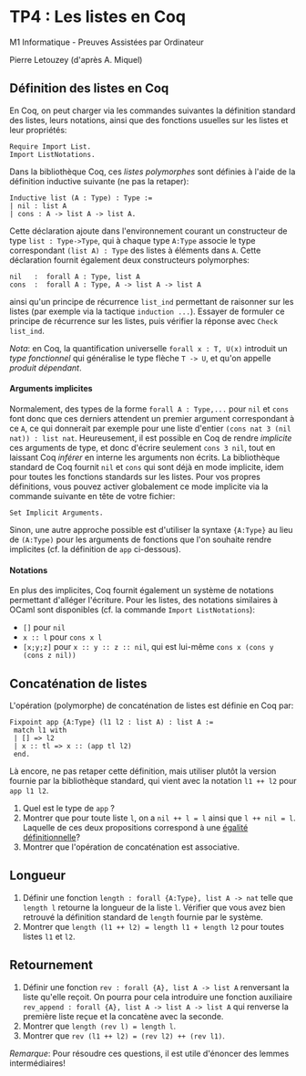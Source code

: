TP4 : Les listes en Coq
=======================

M1 Informatique - Preuves Assistées par Ordinateur

Pierre Letouzey (d'après A. Miquel)

## Définition des listes en Coq ##

En Coq, on peut charger via les commandes suivantes la définition
standard des listes, leurs notations, ainsi que des fonctions
usuelles sur les listes et leur propriétés:

```coq
Require Import List.
Import ListNotations.
```

Dans la bibliothèque Coq, ces *listes polymorphes* sont définies à l'aide de
la définition inductive suivante (ne pas la retaper):

```coq
Inductive list (A : Type) : Type :=
| nil : list A
| cons : A -> list A -> list A.
```

Cette déclaration ajoute dans l'environnement courant un constructeur
de type `list : Type->Type`, qui à chaque type `A:Type` associe le type
correspondant `(list A) : Type` des listes à éléments dans `A`.
Cette déclaration fournit également deux constructeurs polymorphes:

```coq
nil   :  forall A : Type, list A
cons  :  forall A : Type, A -> list A -> list A
```

ainsi qu'un principe de récurrence `list_ind` permettant de raisonner
sur les listes (par exemple via la tactique `induction ...`). Essayer de
formuler ce principe de récurrence sur les listes, puis vérifier la
réponse avec `Check list_ind`.

*Nota*: en Coq, la quantification universelle
`forall x : T, U(x)` introduit un *type fonctionnel*
qui généralise le type flèche `T -> U`, et qu'on appelle
*produit dépendant*.

#### Arguments implicites ####

Normalement, des types de la forme `forall A : Type,...` pour
`nil` et `cons` font donc que ces derniers attendent un premier argument
correspondant à ce `A`, ce qui donnerait par exemple pour une liste d'entier
`(cons nat 3 (nil nat)) : list nat`. Heureusement, il est possible
en Coq de rendre *implicite* ces arguments de type, et donc d'écrire
seulement `cons 3 nil`, tout en laissant Coq *inférer*
en interne les arguments non écrits. La bibliothèque standard de Coq
fournit `nil` et `cons` qui sont déjà en mode implicite, idem pour
toutes les fonctions standards sur les listes. Pour vos propres définitions,
vous pouvez activer globalement ce mode implicite via la commande
suivante en tête de votre fichier:

```coq
Set Implicit Arguments.
```

Sinon, une autre approche possible est d'utiliser la syntaxe
`{A:Type}` au lieu de `(A:Type)` pour les arguments de fonctions que
l'on souhaite rendre implicites (cf. la définition de `app` ci-dessous).

#### Notations ####

En plus des implicites, Coq fournit également un système de notations
permettant d'alléger l'écriture. Pour les listes, des notations
similaires à OCaml sont disponibles (cf. la commande `Import ListNotations`):

  * `[]` pour `nil`
  * `x :: l` pour `cons x l`
  * `[x;y;z]` pour `x :: y :: z :: nil`, qui est lui-même
    `cons x (cons y (cons z nil))`

## Concaténation de listes ##

L'opération (polymorphe) de concaténation de listes est définie en Coq par:

```coq
Fixpoint app {A:Type} (l1 l2 : list A) : list A :=
 match l1 with
 | [] => l2
 | x :: tl => x :: (app tl l2)
 end.
```

Là encore, ne pas retaper cette définition, mais utiliser plutôt
la version fournie par la bibliothèque standard, qui vient avec la
notation `l1 ++ l2` pour `app l1 l2`.

  1. Quel est le type de `app` ?
  2. Montrer que pour toute liste `l`, on a `nil ++ l = l` ainsi
     que `l ++ nil = l`.
     Laquelle de ces deux propositions correspond à une [égalité
     définitionnelle](https://coq.inria.fr/refman/proofs/writing-proofs/rewriting.html#term-definitional-equality)?
  3. Montrer que l'opération de concaténation est associative.

## Longueur ##

  1. Définir une fonction `length : forall {A:Type}, list A -> nat`
     telle que `length l` retourne la longueur de la liste `l`.
     Vérifier que vous avez bien retrouvé la définition standard de
     `length` fournie par le système.
  2. Montrer que `length (l1 ++ l2) = length l1 + length l2`
     pour toutes listes `l1` et `l2`.

## Retournement ##

  1. Définir une fonction `rev : forall {A}, list A -> list A`
    renversant la liste qu'elle reçoit. On pourra pour
    cela introduire une fonction auxiliaire
    `rev_append : forall {A}, list A -> list A -> list A`
    qui renverse la première liste reçue et la concatène
    avec la seconde.
  2. Montrer que `length (rev l) = length l`.
  3. Montrer que `rev (l1 ++ l2) = (rev l2) ++ (rev l1)`.

*Remarque*: Pour résoudre ces questions, il est utile d'énoncer
des lemmes intermédiaires!
